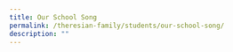 ```yaml
---
title: Our School Song
permalink: /theresian-family/students/our-school-song/
description: ""
---
```

